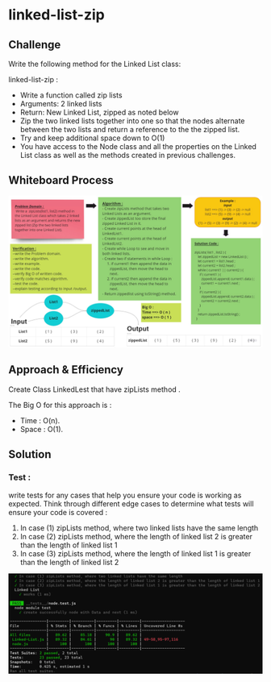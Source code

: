 # linked-list-zip

## Challenge

<!-- Description of the challenge -->

Write the following method for the Linked List class:

linked-list-zip :

- Write a function called zip lists
- Arguments: 2 linked lists
- Return: New Linked List, zipped as noted below
- Zip the two linked lists together into one so that the nodes alternate between the two lists and return a reference to the the zipped list.
- Try and keep additional space down to O(1)
- You have access to the Node class and all the properties on the Linked List class as well as the methods created in previous challenges.

## Whiteboard Process

<!-- Embedded whiteboard image -->

![linked-list-zip](./assets/linked-list-zip.jpg)

## Approach & Efficiency

<!-- What approach did you take? Why? What is the Big O space/time for this approach? -->

Create Class LinkedLest that have zipLists method .

The Big O for this approach is :

- Time : O(n).
- Space : O(1).

## Solution

<!-- Show how to run your code, and examples of it in action -->

### Test :

write tests for any cases that help you ensure your code is working as expected. Think through different edge cases to determine what tests will ensure your code is covered :

1. In case (1) zipLists method, where two linked lists have the same length
2. In case (2) zipLists method, where the length of linked list 2 is greater than the length of linked list 1
3. In case (3) zipLists method, where the length of linked list 1 is greater than the length of linked list 2

![linked-list-zip-test](./assets/linked-list-zip-test.png)
